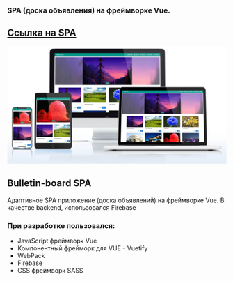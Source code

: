 ### SPA (доска объявления) на фреймворке Vue.
## <a href="https://github.com/BigPinkRoom/Bulletin-board">Ссылка на SPA</a>
![alt text](screenshots/bulletin-board-mockup-pc.jpg)
## Bulletin-board SPA

Адаптивное SPA приложение (доска объявлений) на фреймворке Vue. В качестве backend, использовался Firebase

### При разработке пользовался:
* JavaScript фреймворк Vue
* Компонентный фрейморк для VUE - Vuetify
* WebPack
* Firebase 
* CSS фреймворк SASS